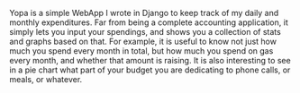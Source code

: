 Yopa is a simple WebApp I wrote in Django to keep track of my daily and monthly
expenditures. Far from being a complete accounting application, it simply lets
you input your spendings, and shows you a collection of stats and graphs based
on that. For example, it is useful to know not just how much you spend every
month in total, but how much you spend on gas every month, and whether that
amount is raising. It is also interesting to see in a pie chart what part of
your budget you are dedicating to phone calls, or meals, or whatever.